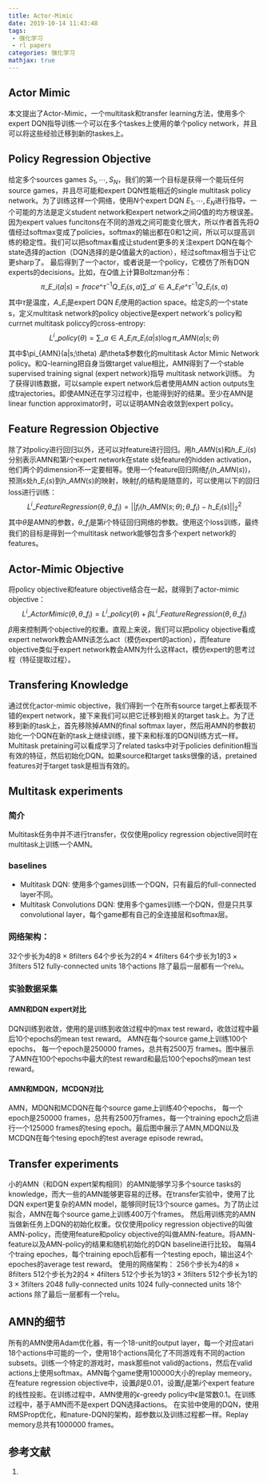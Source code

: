 ```yaml
---
title: Actor-Mimic
date: 2019-10-14 11:43:48
tags:
 - 强化学习
 - rl papers
categories: 强化学习
mathjax: true
---
```


## Actor Mimic
本文提出了Actor-Mimic，一个multitask和transfer learning方法，使用多个expert DQN指导训练一个可以在多个taskes上使用的单个policy network，并且可以将这些经验迁移到新的taskes上。

## Policy Regression Objective
给定多个sources games $S_1, \cdots, S_N$，我们的第一个目标是获得一个能玩任何source games，并且尽可能和expert DQN性能相近的single multitask policy network。为了训练这样一个网络，使用$N$个expert DQN $E_1, \cdots, E_N$进行指导。一个可能的方法是定义student network和expert network之间$Q$值的均方根误差。因为expert values funcitons在不同的游戏之间可能变化很大，所以作者首先将$Q$值经过softmax变成了policies，softmax的输出都在$0$和$1$之间，所以可以提高训练的稳定性。我们可以把softmax看成让student更多的关注expert DQN在每个state选择的action（DQN选择的是Q值最大的action），经过softmax相当于让它更sharp了。
最后得到了一个actor，或者说是一个policy，它模仿了所有DQN experts的decisions。比如，在$Q$值上计算Boltzman分布：
$$\pi{\_{E\_i}} (a|s) = frac{e\^{\tau^{-1} Q\_{E_i}(s,a) } }{\sum\_{a'\in A\_{E_i} } e\^{\tau^{-1} Q\_{E_i}(s,a) } } \tag{1}$$
其中$\tau$是温度，$A\_{E_i}$是expert DQN $E_i$使用的action space。给定$S_i$的一个state s，定义multitask  network的policy objective是expert network's policy和currnet multitask policcy的cross-entropy:
$$L^i\_{policy}(\theta) = \sum\_{a\in A\_{E_i} }\pi\_{E_i} (a|s) \log \pi\_{AMN}(a|s;\theta) \tag{2}$$
其中$\pi\_{AMN}(a|s;\theta) $是$\theta$参数化的multitask Actor Mimic Network policy。和Q-learning把自身当做target value相比，AMN得到了一个stable supervised training signal (expert network)指导 multitask network训练。
为了获得训练数据，可以sample expert network后者使用AMN action outputs生成trajectories。即使AMN还在学习过程中，也能得到好的结果。至少在AMN是linear function approximator时，可以证明AMN会收敛到expert policy。

## Feature Regression Objective
除了对policy进行回归以外，还可以对feature进行回归。用$h\_{AMN}(s)$和$h\_{E\_i}(s)$分别表示AMN和第$i$个expert network在state s处feature的hidden activation，他们两个的dimension不一定要相等。使用一个feature回归网络$f_i(h\_{AMN}(s))$，预测$s$处$h\_{E_i}(s)$到$h\_{AMN}(s)$的映射，映射$f_i$的结构是随意的，可以使用以下的回归loss进行训练：
$$L^i\_{FeatureRegression}(\theta, \theta\_{f_i}) = || f_i(h\_{AMN}(s;\theta); \theta\_{f_i}) - h\_{E_i}(s) ||^2_2 \tag{3}$$
其中$\theta$是AMN的参数，$\theta\_{f_i}$是第$i$个特征回归网络的参数。使用这个loss训练，最终我们的目标是得到一个multitask network能够包含多个expert network的features。

## Actor-Mimic Objective
将policy objective和feature objective结合在一起，就得到了actor-mimic objective：
$$ L^i\_{ActorMimic}(\theta, \theta\_{f_i}) = L^i\_{policy}(\theta) + \beta L^i\_{FeatureRegression}(\theta, \theta\_{f_i}) \tag{4}$$
$\beta$用来控制两个objective的权重。直观上来说，我们可以把policy objective看成expert network教会AMN该怎么act（模仿expert的action），而feature objective类似于expert network教会AMN为什么这样act，模仿expert的思考过程（特征提取过程）。

## Transfering Knowledge
通过优化actor-mimic objective，我们得到一个在所有source target上都表现不错的expert network，接下来我们可以把它迁移到相关的target task上。为了迁移到新的task上，首先移除掉AMN的final softmax layer，然后用AMN的参数初始化一个DQN在新的task上继续训练，接下来和标准的DQN训练方式一样。Multitask pretaining可以看成学习了related tasks中对于policies definition相当有效的特征，然后初始化DQN。如果source和target tasks很像的话，pretained features对于target task是相当有效的。

## Multitask experiments
### 简介
Multitask任务中并不进行transfer，仅仅使用policy regression objective同时在multitask上训练一个AMN。

### baselines
- Multitask DQN: 使用多个games训练一个DQN，只有最后的full-connected layer不同。
- Multitask Convolutions DQN: 使用多个games训练一个DQN，但是只共享convolutional layer，每个game都有自己的全连接层和softmax层。

### 网络架构：
32个步长为$4$的$8\times 8$filters
64个步长为$2$的$4\times 4$filters
64个步长为$1$的$3\times 3$filters
$512$ fully-connected units
$18$个actions
除了最后一层都有一个relu。

### 实验数据采集
#### AMN和DQN expert对比
DQN训练到收敛，使用的是训练到收敛过程中的max test reward，收敛过程中最后10个epochs的mean test reward。 
AMN在每个source game上训练100个epochs， 每一个epoch是250000 frames，总共有2500万 frames。图中展示了AMN在100个epochs中最大的test reward和最后100个epochs的mean test reward。

#### AMN和MDQN，MCDQN对比
AMN，MDQN和MCDQN在每个source game上训练40个epochs， 每一个epoch是250000 frames，总共有2500万frames，每一个training epoch之后进行一个$125000$ frames的tesing epoch。最后图中展示了AMN,MDQN以及MCDQN在每个tesing epoch的test average episode rewrad。

## Transfer experiments
小的AMN（和DQN expert架构相同）的AMN能够学习多个source tasks的knowledge，而大一些的AMN能够更容易的迁移。在transfer实验中，使用了比DQN expert更复杂的AMN model，能够同时玩13个source games。为了防止过拟合，AMN在每个source game上训练400万个frames。
然后用训练完的AMN当做新任务上DQN的初始化权重。仅仅使用policy regression objective的叫做AMN-policy，而使用feature和policy objective的叫做AMN-feature。将AMN-feature以及AMN-policy的结果和随机初始化的DQN baseline进行比较。
每隔4个traing epoches，每个training epoch后都有一个testing epoch，输出这4个epoches的average test reward。
使用的网络架构：
256个步长为$4$的$8\times 8$filters
512个步长为$2$的$4\times 4$filters
512个步长为$1$的$3\times 3$filters
512个步长为$1$的$3\times 3$filters
$2048$ fully-connected units
$1024$ fully-connected units
$18$个actions
除了最后一层都有一个relu。

## AMN的细节
所有的AMN使用Adam优化器，有一个18-unit的output layer，每一个对应atari 18个actions中可能的一个，使用18个actions简化了不同游戏有不同的action subsets。训练一个特定的游戏时，mask那些not valid的actions，然后在valid actions上使用softmax。AMN每个game使用100000大小的replay memeory。
在feature regression objective中，设置$\beta$是$0.01$，设置$f_i$是第$i$个expert feature的线性投影。在训练过程中，AMN使用的$\epsilon$-greedy policy中$\epsilon$是常数$0.1$。在训练过程中，基于AMN而不是expert DQN选择actions。
在实验中使用的DQN，使用RMSProp优化，和nature-DQN的架构，超参数以及训练过程都一样。Replay memory总共有1000000 frames。

## 参考文献 
1.
